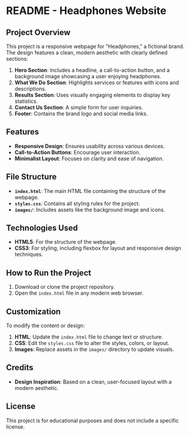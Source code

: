 # README - Headphones Website

## Project Overview
This project is a responsive webpage for "Headphones," a fictional brand. The design features a clean, modern aesthetic with clearly defined sections: 
1. **Hero Section**: Includes a headline, a call-to-action button, and a background image showcasing a user enjoying headphones.
2. **What We Do Section**: Highlights services or features with icons and descriptions.
3. **Results Section**: Uses visually engaging elements to display key statistics.
4. **Contact Us Section**: A simple form for user inquiries.
5. **Footer**: Contains the brand logo and social media links.

## Features
- **Responsive Design**: Ensures usability across various devices.
- **Call-to-Action Buttons**: Encourage user interaction.
- **Minimalist Layout**: Focuses on clarity and ease of navigation.

## File Structure
- **`index.html`**: The main HTML file containing the structure of the webpage.
- **`styles.css`**: Contains all styling rules for the project.
- **`images/`**: Includes assets like the background image and icons.

## Technologies Used
- **HTML5**: For the structure of the webpage.
- **CSS3**: For styling, including flexbox for layout and responsive design techniques.

## How to Run the Project
1. Download or clone the project repository.
2. Open the `index.html` file in any modern web browser.

## Customization
To modify the content or design:
1. **HTML**: Update the `index.html` file to change text or structure.
2. **CSS**: Edit the `styles.css` file to alter the styles, colors, or layout.
3. **Images**: Replace assets in the `images/` directory to update visuals.

## Credits
- **Design Inspiration**: Based on a clean, user-focused layout with a modern aesthetic.

## License
This project is for educational purposes and does not include a specific license.

